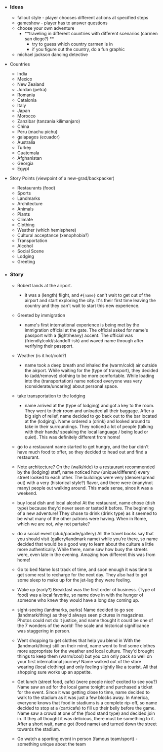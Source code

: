 - ### Ideas
	- fallout style - player chooses different actions at specified steps
	- gameshow - player has to answer questions
	- choose your own adventure
		- **traveling in different countries with different scenarios (carmen san diego?) **
			- try to guess which country carmen is in
			- if you figure out the country, do a fun graphic
	- michael jackson dancing detective
	
- Countries
	- India
	- Mexico
	- New Zealand
	- Jordan (petra)
	- Romania
	- Catalonia
	- Italy
	- Japan
	- Morocco
	- Zanzibar (tanzania kilimanjaro)
	- China
	- Peru (machu pichu)
	- galapagos (ecuador)
	- Australia
	- Turkey
	- Guatemala
	- Afghanistan
	- Georgia
	- Egypt

- Story Points (viewpoint of a new-grad/backpacker)
	- Restaurants (food)
	- Sports
	- Landmarks
	- Architecture
	- Animals
	- Plants
	- Climate
	- Clothing
	- Weather (which hemisphere)
	- Cultural acceptance (xenophobia?)
	- Transportation
	- Alcohol
	- Social Scene
	- Lodging
	- Greeting

- ### Story
	- Robert lands at the airport.
		- it was a (length) flight, and `#{name}` can't wait to get out of the airport and start exploring the city. It's their first time leaving the country and they can't wait to start this new experience.

	- Greeted by immigration
		- name's first international experience is being met by the immigration official at the gate.  The official asked for name's passport with a (light/heavy) accent. The official was (friendly/cold/standoff-ish) and waved name through after verifying their passport.

	- Weather (is it hot/cold?)
		- name took a deep breath and inhaled the (warm/cold) air outside the airport. While waiting for the (type of transport), they decided to (add/remove) clothing to be more comfortable.  While loading into the (transportation) name noticed everyone was very (considerate/uncaring) about personal space.

	- take transportation to the lodging
		- name arrived at the (type of lodging) and got a key to the room.  They went to their room and unloaded all their baggage.  After a big sigh of relief, name decided to go back out to the bar located at the (lodging).  Name ordered a (drink) and looked around to take in their surroundings.  They noticed a lot of people (talking with their hands/ speaking the local language / being loud or quiet).  This was definitely different from home!

	- go to a restaurant
    name started to get hungry, and the bar didn't have much food to offer, so they decided to head out and find a restaurant.
	- Note architecture?
    On the (walk/ride) to a restaurant recommended by the (lodging) staff, name noticed how (unique/different) every street looked to each other.  The buildings were very (dense/spread out) with a very (historical style?) flavor, and there were (many/not many) people out walking around.  This made sense, since it was a weekend.

	- buy local dish and local alcohol
    At the restaurant, name chose (dish type) because they'd never seen or tasted it before.  The beginning of a new adventure! They chose to drink (drink type) as it seemed to be what many of the other patrons were having.  When in Rome, which we are not, why not partake?

	- do a social event (club/parade/gallery)
    All the travel books say that you should visit (gallery/landmark name) while you're there, so name decided that would be a good way to learn about the culture a little more authentically. While there, name saw how busy the streets were, even late in the evening. Amazing how different this was from home!

	- Go to bed
    Name lost track of time, and soon enough it was time to get some rest to recharge for the next day.  They also had to get some sleep to make up for the jet-lag they were feeling.

	- Wake up (early?)
    Breakfast was the first order of business. (Type of food) was a local favorite, so name dove in with the hunger of someone who knew they would have a long day coming up.

	- sight-seeing (landmarks, parks)
    Name decided to go see (landmark/thing) as they'd always seen pictures in magazines. Photos could not do it justice, and name thought it could be one of the 7 wonders of the world!  The scale and historical significance was staggering in person.

	- Went shopping to get clothes that help you blend in
    With the (landmark/thing) still on their mind, name went to find some clothes more appropriate for the weather and local culture.  They'd brought things to keep them (warm/cool) but you can only pack so well on your first international journey!  Name walked out of the store wearing (local clothing) and only feeling slightly like a tourist.  All that shopping sure works up an appetite.

	- Get lunch (street food, cafe) (were people nice? excited to see you?)
    Name saw an ad for the local game tonight and purchased a ticket for the event.  Since it was getting close to time, name decided to walk to the stadium as it was just a few blocks away.  In America, everyone knows that food in stadiums is a complete rip-off, so name decided to stop at a (cart/cafe) to fill up their belly before the game.
    Name saw a crowd at one of the (food stand type) and decided join in. If they all thought it was delicious, there must be something to it.  After a short wait, name got (food name) and turned down the street towards the stadium.

	- Go watch a sporting event in person (famous team/sport) - something unique about the team
    